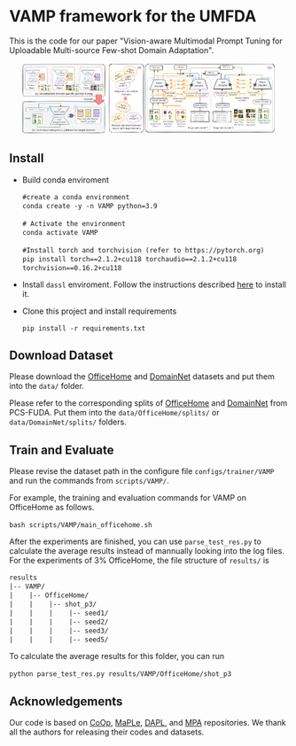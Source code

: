 # VAMP framework for the UMFDA

This is the code for our paper "Vision-aware Multimodal Prompt Tuning for Uploadable Multi-source Few-shot Domain Adaptation".

<p align="center" class="half">
<img src="image/UMFDA.png" title="UMFDA" alt="UMFDA" style="width: 30%;">
<img src="image/VAMP.png" title="VAMP" alt="VAMP" style="width: 60%;">
</p>

## Install

* Build conda enviroment

  ```
  #create a conda environment
  conda create -y -n VAMP python=3.9

  # Activate the environment
  conda activate VAMP

  #Install torch and torchvision (refer to https://pytorch.org)
  pip install torch==2.1.2+cu118 torchaudio==2.1.2+cu118 torchvision==0.16.2+cu118
  ```
* Install `dassl` enviroment. Follow the instructions described [here](https://github.com/KaiyangZhou/Dassl.pytorch#installation) to install it.
* Clone this project and install requirements

  ```
  pip install -r requirements.txt
  ```

## Download Dataset

Please download the [OfficeHome](https://www.hemanthdv.org/officeHomeDataset.html) and [DomainNet](https://ai.bu.edu/M3SDA/) datasets and put them into the `data/` folder.

Please refer to the corresponding splits of [OfficeHome](https://github.com/zhengzangw/PCS-FUDA/tree/master/data/splits/office_home) and [DomainNet](https://github.com/zhengzangw/PCS-FUDA/tree/master/data/splits/domainnet) from PCS-FUDA. Put them into the `data/OfficeHome/splits/` or `data/DomainNet/splits/` folders.

## Train and Evaluate

Please revise the dataset path in the configure file `configs/trainer/VAMP` and run the commands from `scripts/VAMP/`.

For example, the training and evaluation commands for VAMP on OfficeHome as follows.

`bash scripts/VAMP/main_officehome.sh`

After the experiments are finished, you can use `parse_test_res.py` to calculate the average results instead of mannually looking into the log files. For the experiments of 3% OfficeHome, the file structure of `results/` is

```
results
|-- VAMP/
|    |-- OfficeHome/
|    |    |-- shot_p3/
|    |    |    |-- seed1/
|    |    |    |-- seed2/
|    |    |    |-- seed3/
|    |    |    |-- seed5/
```

To calculate the average results for this folder, you can run

`python parse_test_res.py results/VAMP/OfficeHome/shot_p3`

## Acknowledgements

Our code is based on [CoOp](https://github.com/KaiyangZhou/CoOp), [MaPLe](https://github.com/muzairkhattak/multimodal-prompt-learning), [DAPL](https://github.com/LeapLabTHU/DAPrompt/tree/main), and [MPA](https://github.com/HaoranChen/Multi-Prompt-Alignment-for-MSUDA) repositories. We thank all the authors for releasing their codes and datasets.
